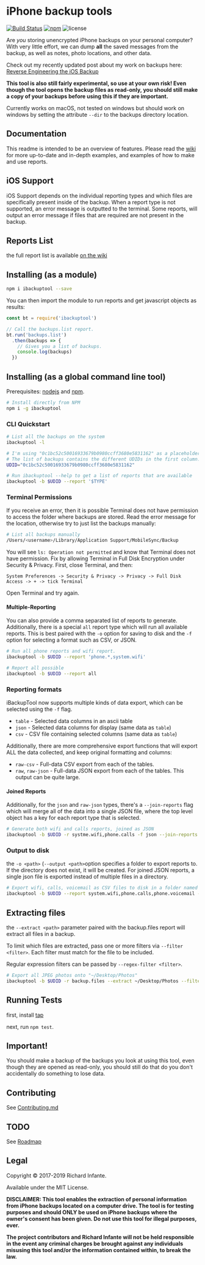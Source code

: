 # iPhone backup tools

[![Build Status](https://travis-ci.org/richinfante/iphonebackuptools.svg?branch=master)](https://travis-ci.org/richinfante/iphonebackuptools)
[![npm](https://img.shields.io/npm/v/ibackuptool.svg)](http://npmjs.com/ibackuptool)
![license](https://img.shields.io/github/license/richinfante/iphonebackuptools.svg)

Are _you_ storing unencrypted iPhone backups on your personal computer? With very little effort, we can dump **all** the saved messages from the backup, as well as notes, photo locations, and other data. 

Check out my recently updated post about my work on backups here: [Reverse Engineering the iOS Backup](https://www.richinfante.com/2017/3/16/reverse-engineering-the-ios-backup)

**This tool is also still fairly experimental, so use at your own risk! Even though the tool opens the backup files as read-only, you should still make a copy of your backups before using this if they are important.**

Currently works on macOS, not tested on windows but should work on windows by setting the attribute `--dir` to the backups directory location.

## Documentation
This readme is intended to be an overview of features. Please read the [wiki](https://github.com/richinfante/iphonebackuptools/wiki) for more up-to-date and in-depth examples, and examples of how to make and use reports.

## iOS Support
iOS Support depends on the individual reporting types and which files are specifically present inside of the backup. When a report type is not supported, an error message is outputted to the terminal. Some reports, will output an error message if files that are required are not present in the backup.

## Reports List
the full report list is available [on the wiki](https://github.com/richinfante/iphonebackuptools/wiki/V4-Reports-List)

## Installing (as a module)
```bash
npm i ibackuptool --save
```

You can then import the module to run reports and get javascript objects as results:

```js
const bt = require('ibackuptool')

// Call the backups.list report.
bt.run('backups.list')
  .then(backups => {
    // Gives you a list of backups.
    console.log(backups)
  })
```


## Installing (as a global command line tool)
Prerequisites: [nodejs](https://nodejs.org/en/) and [npm](https://www.npmjs.com/).
```bash
# Install directly from NPM
npm i -g ibackuptool
```

### CLI Quickstart
```bash
# List all the backups on the system
ibackuptool -l 

# I'm using "0c1bc52c50016933679b0980ccff3680e5831162" as a placeholder.
# The list of backups contains the different UDIDs in the first column.
UDID="0c1bc52c50016933679b0980ccff3680e5831162"

# Run ibackuptool --help to get a list of reports that are available
ibackuptool -b $UDID --report '$TYPE'
```

### Terminal Permissions

If you receive an error, then it is possible Terminal does not have permission to access the folder where backups are stored. Read the error message for the location, otherwise try to just list the backups manually:

```bash
# List all backups manually
/Users/<username>/Library/Application Support/MobileSync/Backup
```

You will see `ls: Operation not permitted` and know that Terminal does not have permission. Fix by allowing Terminal in Full Disk Encryption under Security & Privacy. First, close Terminal, and then:

`System Preferences -> Security & Privacy -> Privacy -> Full Disk Access -> + -> tick Terminal`

Open Terminal and try again.

#### Multiple-Reporting 
You can also provide a comma separated list of reports to generate. Additionally, there is a special `all` report type which will run all available reports. This is best paired with the `-o` option for saving to disk and the `-f` option for selecting a format such as CSV, or JSON.

```bash
# Run all phone reports and wifi report.
ibackuptool -b $UDID --report 'phone.*,system.wifi'

# Report all possible
ibackuptool -b $UDID --report all
```

### Reporting formats
iBackupTool now supports multiple kinds of data export, which can be selected using the `-f` flag.
- `table` - Selected data columns in an ascii table
- `json` - Selected data columns for display (same data as `table`)
- `csv` - CSV file containing selected columns (same data as `table`)

Additionally, there are more comprehensive export functions that will export ALL the data collected, and keep original formatting and columns:
- `raw-csv` - Full-data CSV export from each of the tables.
- `raw`, `raw-json` - Full-data JSON export from each of the tables. This output can be quite large.

#### Joined Reports
Additionally, for the `json` and `raw-json` types, there's a `--join-reports` flag which will merge all of the data into a single JSON file, where the top level object has a key for each report type that is selected.

```bash
# Generate both wifi and calls reports, joined as JSON
ibackuptool -b $UDID -r systme.wifi,phone.calls -f json --join-reports
```

### Output to disk
the `-o <path>` (`--output <path>`option specifies a folder to export reports to. If the directory does not exist, it will be created. For joined JSON reports, a single json file is exported instead of multiple files in a directory.

```bash
# Export wifi, calls, voicemail as CSV files to disk in a folder named "exported/"
ibackuptool -b $UDID --report system.wifi,phone.calls,phone.voicemail -f csv -o exported
```

## Extracting files
the `--extract <path>` parameter paired with the backup.files report will extract all files in a backup.

To limit which files are extracted, pass one or more filters via `--filter <filter>`.
Each filter must match for the file to be included.

Regular expression filters can be passed by `--regex-filter <filter>`.

```bash
# Export all JPEG photos onto "~/Desktop/Photos"
ibackuptool -b $UDID -r backup.files --extract ~/Desktop/Photos --filter DCIM --regex-filter '\.(jpg|JPG|jpeg|JPEG)$'
```

## Running Tests
first, install [tap](https://www.npmjs.com/package/tap)

next, run `npm test`.

## Important!
You should make a backup of the backups you look at using this tool, even though they are opened as read-only, you should still do that do you don't accidentally do something to lose data.

## Contributing
See [Contributing.md](Contributing.md)

## TODO
See [Roadmap](https://github.com/richinfante/iphonebackuptools/wiki/Roadmap-and-Vision)

## Legal

Copyright &copy; 2017-2019 Richard Infante.

Available under the MIT License.

**DISCLAIMER: This tool enables the extraction of personal information from iPhone backups located on a computer drive. The tool is for testing purposes and should ONLY be used on iPhone backups where the owner's consent has been given. Do not use this tool for illegal purposes, ever.**

**The project contributors and Richard Infante will not be held responsible in the event any criminal charges be brought against any individuals misusing this tool and/or the information contained within, to break the law.**



